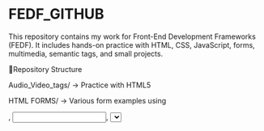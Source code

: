 # FEDF_GITHUB

This repository contains my work for Front-End Development Frameworks (FEDF). It includes hands-on practice with HTML, CSS, JavaScript, forms, multimedia, semantic tags, and small projects.

📂Repository Structure

Audio_Video_tags/ → Practice with HTML5 <audio> and <video> elements

HTML FORMS/ → Various form examples using <form>, <input>, <select>, etc.

Registration_form/ → A styled registration form project with HTML & CSS

Semantic_tags/ → Examples of HTML5 semantic tags like <header>, <section>, <article>, <footer>

Projects/ → Mini-projects related to FEDF coursework

JavascriptPrac/ → JavaScript practice files (functions, DOM manipulation, etc.)

WeatherApp/ → A small project that fetches and displays weather details
